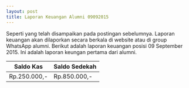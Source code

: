 ```yaml
---
layout: post
title: Laporan Keuangan Alumni 09092015
---
```


Seperti yang telah disampaikan pada postingan sebelumnya. Laporan keuangan akan dilaporkan secara berkala di website atau di group WhatsApp alumni. Berikut adalah laporan keuangan posisi 09 September 2015. Ini adalah laporan keungan pertama dari alumni.

|Saldo Kas   |Saldo Sedekah|
|------------|-------------|
|Rp.250.000,-|Rp.850.000,- |

